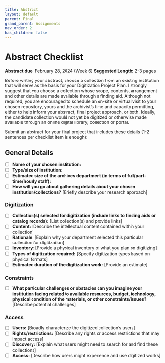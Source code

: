 ```yaml
---
title: Abstract
layout: default
parent: Final
grand_parent: Assignments
nav_order: 2
has_children: false
---
```


# Abstract Checklist

**Abstract due:** February 28, 2024 (Week 6)
**Suggested Length:** 2-3 pages

Before writing your abstract, choose a collection from an existing institution that will serve as the basis for your Digitization Project Plan. I strongly suggest that you choose a collection whose scope, contents, arrangement and other details are made available through a finding aid. Although not required, you are encouraged to schedule an on-site or virtual visit to your chosen repository, yours and the archivist’s time and capacity permitting, either to help inform your abstract, final project approach, or both. Ideally, the candidate collection would not yet be digitized or otherwise made available through an online digital library, collection or portal.

Submit an abstract for your final project that includes these details (1-2 sentences per checklist item is enough):

## General Details
- [ ] **Name of your chosen institution:**
- [ ] **Type/size of institution:**
- [ ] **Estimated size of the archives department (in terms of full/part-time/hourly staff):**
- [ ] **How will you go about gathering details about your chosen institution/collections?** [Briefly describe your research approach]

### Digitization
- [ ] **Collection(s) selected for digitization (include links to finding aids or catalog records):** [List collection(s) and provide links]
- [ ] **Content:** [Describe the intellectual content contained within your collection]
- [ ] **Rationale:** [Explain why your department selected this particular collection for digitization]
- [ ] **Inventory:** [Provide a physical inventory of what you plan on digitizing]
- [ ] **Types of digitization required:** [Specify digitization types based on physical formats]
- [ ] **Estimated duration of the digitization work:** [Provide an estimate]

### Constraints
- [ ] **What particular challenges or obstacles can you imagine your institution facing related to available resources, budget, technology, physical condition of the materials, or other constraints/issues?** [Describe potential challenges]

### Access
- [ ] **Users:** [Broadly characterize the digitized collection’s users]
- [ ] **Rights/restrictions:** [Describe any rights or access restrictions that may impact access]
- [ ] **Discovery:** [Explain what users might need to search for and find these collections]
- [ ] **Access:** [Describe how users might experience and use digitized works]
